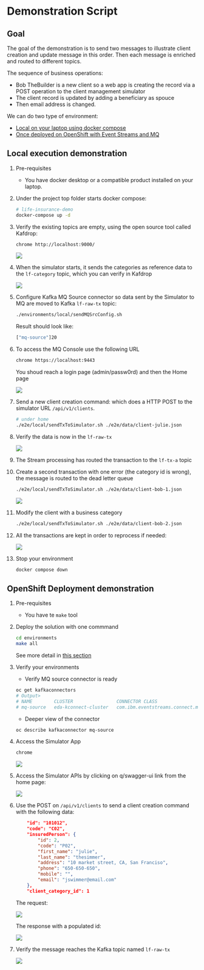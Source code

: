 # Demonstration Script

## Goal

The goal of the demonstration is to send two messages to illustrate client creation and update message in this order. Then each message is enriched and routed to different topics.

The sequence of business operations:

* Bob TheBuilder is a new client so a web app is creating the record via a POST operation to the client management simulator
* The client record is updated by adding a beneficiary as spouce
* Then email address is changed.

We can do two type of environment:

* [Local on your laptop using docker compose](#local-execution-demonstration)
* [Once deployed on OpenShift with Event Streams and MQ](#openshift-deployment-demonstration)
## Local execution demonstration

1. Pre-requisites

    * You have docker desktop or a compatible product installed on your laptop.

1. Under the project top folder starts docker compose:

    ```sh
    # life-insurance-demo
    docker-compose up -d
    ```

1. Verify the existing topics are empty, using the open source tool called Kafdrop:


    ```sh
    chrome http://localhost:9000/
    ```

    ![](./images/topics-kafdrop.png)

1. When the simulator starts, it sends the categories as reference data to the `lf-category` topic, which you can verify in Kafdrop

    ![](./images/local-categories.png)

1. Configure Kafka MQ Source connector so data sent by the Simulator to MQ are moved to Kafka `lf-raw-tx` topic:

    ```sh
    ./environments/local/sendMQSrcConfig.sh
    ```
    Result should look like:

    ```sh
    ["mq-source"]20
    ``` 
    
1. To access the MQ Console use the following URL  

    ```sh
    chrome https://localhost:9443
    ```

    You shoud reach a login page (admin/passw0rd) and then the Home page

    ![](./images/local-mq.png)

1. Send a new client creation command: which does a HTTP POST to the simulator URL `/api/v1/clients`.

    ```sh
    # under home
    ./e2e/local/sendTxToSimulator.sh ./e2e/data/client-julie.json
    ```

1. Verify the data is now in the `lf-raw-tx`

    ![](./images/local-raw-tx.png)

1. The Stream processing has routed the transaction to the `lf-tx-a` topic

1. Create a second transaction with one error (the category id is wrong), the message is routed to the dead letter queue

    ```sh
    ./e2e/local/sendTxToSimulator.sh ./e2e/data/client-bob-1.json
    ```

    ![](./images/local_dlq.png)

1. Modify the client with a business category

    ```sh
    ./e2e/local/sendTxToSimulator.sh ./e2e/data/client-bob-2.json
    ```

1. All the transactions are kept in order to reprocess if needed:

    ![](./images/local_4-tx.png)
    
1. Stop your environment

    ```sh
    docker compose down
    ```

## OpenShift Deployment demonstration

1. Pre-requisites

    * You have te `make` tool

1. Deploy the solution with one commmand

    ```sh
    cd environments
    make all
    ``` 

    See more detail in [this section](/deployment/)

1. Verify your environments

    * Verify MQ source connector is ready

    ```sh
    oc get kafkaconnectors  
    # Output>
    # NAME        CLUSTER                CONNECTOR CLASS                                           MAX TASKS   READY
    # mq-source   eda-kconnect-cluster   com.ibm.eventstreams.connect.mqsource.MQSourceConnector   1           True
    ```

    * Deeper view of the connector

    ```sh
    oc describe kafkaconnector mq-source
    ```


1. Access the Simulator App

    ```sh
    chrome 
    ```

    ![](./images/simul-home.png)

1. Access the Simulator APIs by clicking on q/swagger-ui link from the home page:

    ![](./images/simul-apis.png)

1. Use the POST on `/api/v1/clients` to send a client creation command with the following data:

    ```json
        "id": "101012",
        "code": "C02",
        "insuredPerson": {
            "id": 2,
            "code": "P02",
            "first_name": "julie",
            "last_name": "thesimmer",
            "address": "10 market street, CA, San Franciso",
            "phone": "650-650-650",
            "mobile": "",
            "email": "jswimmer@email.com"
        }, 
        "client_category_id": 1
    ```

    The request:

    ![](./images/post-1s-data.png)

    The response with a populated id:

    ![](./images/simul-1st-data-resp.png)

1. Verify the message reaches the Kafka topic named `lf-raw-tx`

    ![](./images/lf-raw-tx-1.png)